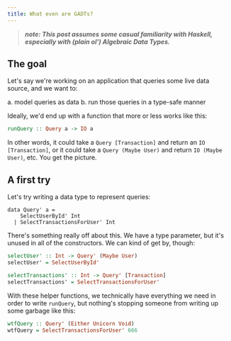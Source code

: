 ```yaml
---
title: What even are GADTs?
---
```


> ***note: This post assumes some casual familiarity with Haskell, especially with
> (plain ol') Algebraic Data Types.***

## The goal

Let's say we're working on an application that queries some live data source, and we want to:

a. model queries as data
b. run those queries in a type-safe manner

Ideally, we'd end up with a function that more or less works like this:

```haskell
runQuery :: Query a -> IO a
```

In other words, it could take a `Query [Transaction]` and return an `IO [Transaction]`, or it
could take a `Query (Maybe User)` and return `IO (Maybe User)`, etc.  You get
the picture.

## A first try

Let's try writing a data type to represent queries:

```
data Query' a =
    SelectUserById' Int
  | SelectTransactionsForUser' Int 
```

There's something really off about this. We have a type parameter, but it's
unused in all of the constructors. We can kind of get by, though:

```haskell
selectUser' :: Int -> Query' (Maybe User)
selectUser' = SelectUserById'

selectTransactions' :: Int -> Query' [Transaction]
selectTransactions' = SelectTransactionsForUser'
```

With these helper functions, we technically have everything we need in order to
write `runQuery`, but nothing's stopping someone from writing up some garbage
like this:

```haskell
wtfQuery :: Query' (Either Unicorn Void)
wtfQuery = SelectTransactionsForUser' 666
```
